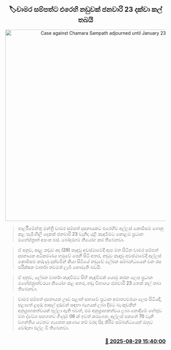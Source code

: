 <p align='center'><b><h2 align='center' title='Case against Chamara Sampath adjourned until January 23'>🏷චාමර සම්පත්ට එරෙහි නඩුවක් ජනවාරි 23 දක්වා කල් තබයි</h2></b></p>
<p align='center'><img src='https://helakuru.sgp1.cdn.digitaloceanspaces.com/esana/images/lib/chamara-sampath-archived.jpg' width='600' alt='Case against Chamara Sampath adjourned until January 23'></p>

> පාර්ලිමේන්තු මන්ත්‍රී චාමර සම්පත් දසනායකට එරෙහිව අල්ලස් කොමිසම ගොනු කළ පැමිණිලි දෙකක් ජනවාරි 23 වැනිදා යළි කැඳවීමට කොළඹ ප්‍රධාන මහේස්ත්‍රාත් අසංක එස්. බෝදරගම නියෝග කර තිබෙනවා.

> ඒ අනුව, අදාළ නඩුව අද (29) කැඳවූ අවස්ථාවේදී ඇප මත සිටින චාමර සම්පත් දසනායක අධිකරණය හමුවේ පෙනී සිටි අතර, නඩුව කැඳවූ අවස්ථාවේදී අල්ලස් කොමිසම කරුණු දක්වමින් කියා සිටියේ නඩුවේ ලේඛන සම්බන්ධයෙන් වන රස පරීක්ෂක වාර්තා තවමත් ලැබී නොමැති බවයි.

> ඒ අනුව, ලේඛන වාර්තා කැඳවීමට සිහි කැඳවීමක් යොමු කරන ලෙස ප්‍රධාන මහේස්ත්‍රාත්වරයා නියෝග කළ අතර, නඩු විභාගය ජනවාරි 23 තෙක් කල් තබා තිබෙනවා.

> චාමර සම්පත් දසනායක ඌව පළාත් සභාවේ ප්‍රධාන අමාත්‍යවරයා ලෙස සිටියදී, පළාතේ ළදරු පාසල් දරුවන් සඳහා බෑගයක් ලබා දීමට බැංකුවකින් අනුග්‍රාහකත්වයක් ඉල්ලා ඇති බවත්, එම අනුග්‍රාහකත්වය ලබා නොදීමේ හේතුව මත ද්වේශ සහගතව ගිණුම් 06 ක් ඉවත් කරගෙන, අල්ලස් පනතේ 70 වැනි වගන්තිය යටතට ගැනෙන දූෂණය නම් වරද සිදු කිරීම සම්බන්ධයෙන් ඔහුට චෝදනා එල්ල වී තිබෙනවා.



<h3 align='right'><a href='https://www.helakuru.lk/esana/p/113196/'>📅 2025-08-29 15:40:00</a></h3>
